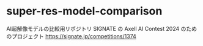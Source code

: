 # super-res-model-comparison
AI超解像モデルの比較用リポジトリ
SIGNATE の Axell AI Contest 2024 のためのプロジェクト
https://signate.jp/competitions/1374
